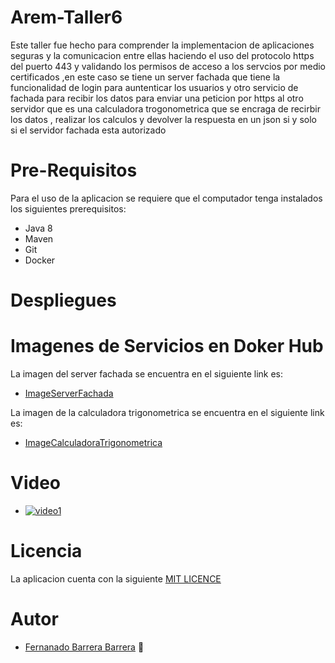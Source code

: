 # Arem-Taller6

Este taller fue hecho para comprender la implementacion de aplicaciones seguras y la comunicacion entre ellas haciendo el uso del protocolo https del puerto 443 y validando los permisos de acceso a los servcios por medio certificados ,en este caso se tiene un server fachada que tiene la funcionalidad de login para auntenticar los usuarios y otro servicio de fachada para recibir los datos para enviar una peticion por https al otro servidor que es una calculadora trogonometrica que se encraga de recirbir los datos , realizar los calculos y devolver la respuesta en un json si y solo si el servidor fachada esta autorizado

# Pre-Requisitos

Para el uso de la aplicacion se requiere que el computador tenga instalados los siguientes prerequisitos:

   * Java 8
   * Maven
   * Git
   * Docker

# Despliegues

# Imagenes de Servicios en Doker Hub

La imagen del server fachada se encuentra en el siguiente link es:
   * [ImageServerFachada](https://hub.docker.com/repository/docker/fernando15/serverfachada)
    
La imagen de la calculadora trigonometrica se encuentra en el siguiente link es:
   * [ImageCalculadoraTrigonometrica](https://hub.docker.com/repository/docker/fernando15/calculadoratrigonometrica)

# Video
   * [![video1](https://yt-embed.herokuapp.com/embed?v=8Xg4aOs5HoM)](https://www.youtube.com/watch?v=8Xg4aOs5HoM)
   
# Licencia

La aplicacion cuenta con la siguiente [MIT LICENCE](https://github.com/fernando-b15/Arem-Taller6/blob/master/LICENSE) 

# Autor

   * [Fernanado Barrera Barrera](https://github.com/fernando-b15) :guitar:   
